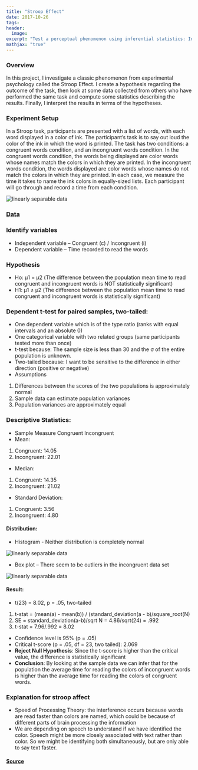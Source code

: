 ```yaml
---
title: "Stroop Effect"
date: 2017-10-26
tags:
header:
  image:
excerpt: "Test a perceptual phenomenon using inferential statistics: In this project, I investigate a classic phenomenon from experimental psychology called the Stroop Effect. I create a hypothesis regarding the outcome of the task, then look at some data collected from others who have performed the same task and compute some statistics describing the results. Finally, I interpret the results in terms of the hypotheses."
mathjax: "true"
---
```


### Overview
In this project, I investigate a classic phenomenon from experimental psychology called the Stroop Effect. I create a hypothesis regarding the outcome of the task, then look at some data collected from others who have performed the same task and compute some statistics describing the results. Finally, I interpret the results in terms of the hypotheses.

### Experiment Setup
In a Stroop task, participants are presented with a list of words, with each word displayed in a color of ink. The participant’s task is to say out loud the color of the ink in which the word is printed. The task has two conditions: a congruent words condition, and an incongruent words condition. In the congruent words condition, the words being displayed are color words whose names match the colors in which they are printed. In the incongruent words condition, the words displayed are color words whose names do not match the colors in which they are printed. In each case, we measure the time it takes to name the ink colors in equally-sized lists. Each participant will go through and record a time from each condition.

<img src="{{ site.url }}{{ site.baseurl }}/images/Stroop/stroopeffect.jpg" alt="linearly separable data">

### [Data](https://drive.google.com/file/d/0B9Yf01UaIbUgQXpYb2NhZ29yX1U/view)

### Identify variables
* Independent variable – Congruent (c) / Incongruent (i)
* Dependent variable – Time recorded to read the words

### Hypothesis
* Ηο: μ1 = μ2 (The difference between the population mean time to read congruent and incongruent words is NOT statistically significant)
* Η1: μ1 ≠ μ2 (The difference between the population mean time to read congruent and incongruent words is statistically significant)

### Dependent t-test for paired samples, two-tailed:
* One dependent variable which is of the type ratio (ranks with equal intervals and an absolute 0)
* One categorical variable with two related groups (same participants tested more than once)
* t-test because: The sample size is less than 30 and the σ of the entire population is unknown.
* Two-tailed because: I want to be sensitive to the difference in either direction (positive or negative)
* Assumptions
 1. Differences between the scores of the two populations is approximately normal
 2. Sample data can estimate population variances
 3. Population variances are approximately equal

### Descriptive Statistics:
* Sample Measure	Congruent	Incongruent
* Mean:
1. Congruent: 14.05
2. Incongruent: 22.01
* Median:
1. Congruent: 14.35
2. Incongruent: 21.02
* Standard Deviation:
1. Congruent:	3.56
2. Incongruent: 4.80

#### Distribution:
* Histogram - Neither distribution is completely normal
<img src="{{ site.url }}{{ site.baseurl }}/images/Stroop/Histogram.jpg" alt="linearly separable data">

* Box plot – There seem to be outliers in the incongruent data set
<img src="{{ site.url }}{{ site.baseurl }}/images/Stroop/Box_Plot.jpg" alt="linearly separable data">


#### Result:
* t(23) = 8.02, p = .05, two-tailed
1. t-stat = (mean(a) - mean(b)) / (standard_deviation(a - b)/square_root(N)
2. SE = standard_deviation(a-b)/sqrt N = 4.86/sqrt(24) = .992
3. t-stat = 7.96/.992 = 8.02
* Confidence level is 95% (p = .05)
* Critical t-score (p = .05, df = 23, two tailed): 2.069
* **Reject Null Hypothesis**: Since the t-score is higher than the critical value, the difference is statistically significant
* **Conclusion**: By looking at the sample data we can infer that for the population the average time for reading the colors of incongruent words is higher than the average time for reading the colors of congruent words.

### Explanation for stroop affect
* Speed of Processing Theory: the interference occurs because words are read faster than colors are named, which could be because of different parts of brain processing the information
* We are depending on speech to understand if we have identified the color. Speech might be more closely associated with text rather than color. So we might be identifying both simultaneously, but are only able to say text faster.

#### [Source](https://faculty.washington.edu/chudler/words.html)
